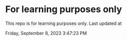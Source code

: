 # For learning purposes only
This repo is for learning purposes only.
Last updated at

Friday, September 8, 2023 3:47:23 PM

